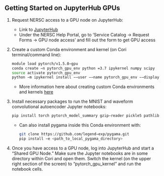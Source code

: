 ## Getting Started on JupyterHub GPUs

1. Request NERSC access to a GPU node on JupyterHub:

    - Link to [JupyterHub](https://jupyter.nersc.gov/)
    - Under the NERSC Help Portal, go to ‘Service Catalog → Request Forms → GPU node access’ and fill out the form to get GPU access

2. Create a custom Conda environment and kernel (on Cori terminal/command line):

    ```bash
    module load pytorch/v1.5.0−gpu
    conda create −n pytorch_gpu_env python =3.7 ipykernel numpy scipy
    source activate pytorch_gpu_env
    python −m ipykernel install −−user −−name pytorch_gpu_env −−display−name pytorch_gpu_kernel
    ```
    - More information here about creating custom Conda environments and kernels [here](https://www.nersc.gov/assets/Uploads/13-Using-Jupyter-20200616.pdf)

3. Install necessary packages to run the MNIST and waveform convolutional autoencoder Jupyter notebooks:

    ```bash
    pip install torch pytorch_model_summary gzip−reader pickle5 pathlib requests matplotlib tsnecuda
    ```

    - Can also install pygama inside this Conda environment with:

        ```bash 
        git clone https://github.com/legend−exp/pygama.git
        pip install −e <path_to_local_pygama_directory>
        ```
4. Once you have access to a GPU node, log into JupyterHub and start a “Shared GPU Node.” Make sure the Jupyter notebooks are in some directory within Cori and open them. Switch the kernel (on the upper right section of the screen) to “pytorch_gpu_kernel” and run the notebook cells.
